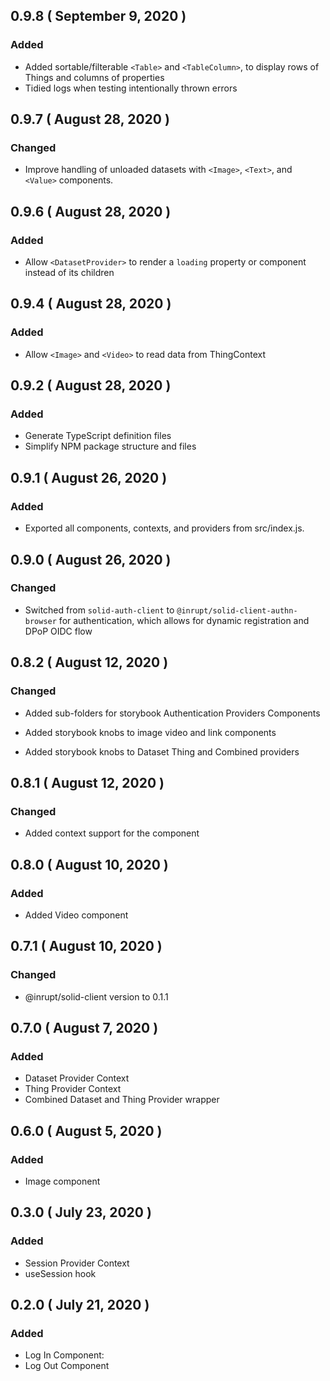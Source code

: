 ## 0.9.8 ( September 9, 2020 )

### Added

- Added sortable/filterable `<Table>` and `<TableColumn>`, to display rows of Things and columns of properties
- Tidied logs when testing intentionally thrown errors

## 0.9.7 ( August 28, 2020 )

### Changed

- Improve handling of unloaded datasets with `<Image>`, `<Text>`, and `<Value>` components.

## 0.9.6 ( August 28, 2020 )

### Added

- Allow `<DatasetProvider>` to render a `loading` property or component instead of its children

## 0.9.4 ( August 28, 2020 )

### Added

- Allow `<Image>` and `<Video>` to read data from ThingContext

## 0.9.2 ( August 28, 2020 )

### Added

- Generate TypeScript definition files
- Simplify NPM package structure and files

## 0.9.1 ( August 26, 2020 )

### Added

- Exported all components, contexts, and providers from src/index.js.

## 0.9.0 ( August 26, 2020 )

### Changed

- Switched from `solid-auth-client` to `@inrupt/solid-client-authn-browser` for
  authentication, which allows for dynamic registration and DPoP OIDC flow

## 0.8.2 ( August 12, 2020 )

### Changed

- Added sub-folders for storybook Authentication Providers Components

- Added storybook knobs to image video and link components

- Added storybook knobs to Dataset Thing and Combined providers

## 0.8.1 ( August 12, 2020 )

### Changed

- Added context support for the <Text /> component

## 0.8.0 ( August 10, 2020 )

### Added

- Added Video component

## 0.7.1 ( August 10, 2020 )

### Changed

- @inrupt/solid-client version to 0.1.1

## 0.7.0 ( August 7, 2020 )

### Added

- Dataset Provider Context
- Thing Provider Context
- Combined Dataset and Thing Provider wrapper

## 0.6.0 ( August 5, 2020 )

### Added

- Image component

## 0.3.0 ( July 23, 2020 )

### Added

- Session Provider Context
- useSession hook

## 0.2.0 ( July 21, 2020 )

### Added

- Log In Component:
- Log Out Component
